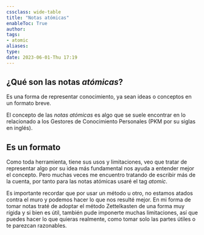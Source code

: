 ```yaml
---
cssclass: wide-table
title: "Notas atómicas"
enableToc: True
author: 
tags: 
- atomic
aliases: 
type: 
date: 2023-06-01-Thu 17:19
---
```



## ¿Qué son las notas _atómicas_?

Es una forma de representar conocimiento, ya sean ideas o conceptos en un formato breve.

El concepto de las _notas atómicas_ es algo que se suele encontrar en lo relacionado a los Gestores de Conocimiento Personales (PKM por su siglas en inglés).


## Es un formato

Como toda herramienta, tiene sus usos y limitaciones, veo que tratar de representar algo por su idea más fundamental nos ayuda a entender mejor el concepto. Pero muchas veces me encuentro tratando de escribir más de la cuenta, por tanto para las notas atómicas usaré el tag _atomic_.

Es importante recordar que por usar un método u otro, no estamos atados contra el muro y podemos hacer lo que nos resulté mejor. En mi forma de tomar notas traté de adoptar el método Zettelkasten de una forma muy rígida y si bien es útil, también pude imponerte muchas limitaciones, así que puedes hacer lo que quieras realmente, como tomar solo las partes útiles o te parezcan razonables.


